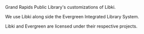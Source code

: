 Grand Rapids Public Library's customizations of Libki.

We use Libki along side the Evergreen Integrated Library System.

Libki and Evergreen are licensed under their respective projects.



